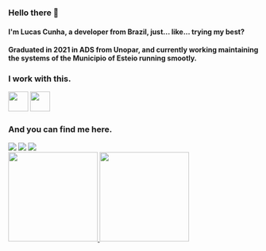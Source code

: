### Hello there 👋
#### I'm Lucas Cunha, a developer from Brazil, just... like... trying my best?
#### Graduated in 2021 in ADS from Unopar, and currently working maintaining the systems of the Municipio of Esteio running smootly.

### I work with this.
<img src="https://cdn.jsdelivr.net/gh/devicons/devicon/icons/java/java-original.svg" width="40" height="40"/> <img src="https://cdn.jsdelivr.net/gh/devicons/devicon/icons/git/git-original.svg" width="40" height="40" />       

### And you can find me here.
<div>
<a href = "mailto:lucasdcunha42@gmail.com"><img src="https://img.shields.io/badge/Gmail-D14836?style=for-the-badge&logo=gmail&logoColor=white" target="_blank"></a>
<a href="https://www.linkedin.com/in/lucas-kaua-dias-cunha-688128217/" target="_blank"><img src="https://img.shields.io/badge/-LinkedIn-%230077B5?style=for-the-badge&logo=linkedin&logoColor=white" target="_blank"></a>
<a href = "https://wa.me/5551984686901"><img src="https://img.shields.io/badge/WhatsApp-25D366?style=for-the-badge&logo=whatsapp&logoColor=white" target="_blank"></a>
</div>

<div>
<a href="https://github.com/seu-usuário-aqui">
<img height="180em" src="https://github-readme-stats.vercel.app/api/top-langs/?username=lucasdcunha42&layout=compact&langs_count=7&theme=dracula"/>
<img height="180em" src="https://github-readme-stats.vercel.app/api?username=lucasdcunha42&show_icons=true&theme=dracula&include_all_commits=true&count_private=true"/>
</div>
